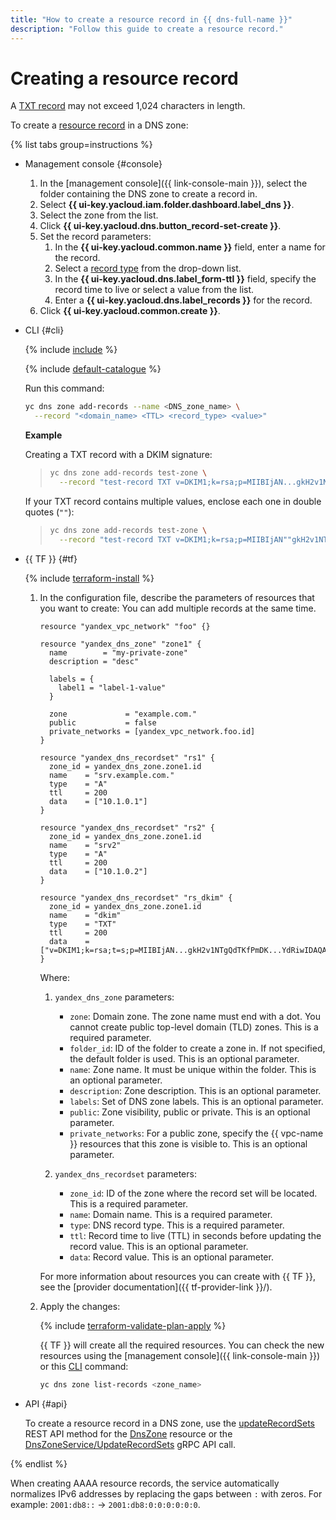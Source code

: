 ```yaml
---
title: "How to create a resource record in {{ dns-full-name }}"
description: "Follow this guide to create a resource record."
---
```


# Creating a resource record

A [TXT record](../concepts/resource-record.md#txt) may not exceed 1,024 characters in length.

To create a [resource record](../concepts/resource-record.md) in a DNS zone:

{% list tabs group=instructions %}

- Management console {#console}

   1. In the [management console]({{ link-console-main }}), select the folder containing the DNS zone to create a record in.
   1. Select **{{ ui-key.yacloud.iam.folder.dashboard.label_dns }}**.
   1. Select the zone from the list.
   1. Click **{{ ui-key.yacloud.dns.button_record-set-create }}**.
   1. Set the record parameters:
      1. In the **{{ ui-key.yacloud.common.name }}** field, enter a name for the record.
      1. Select a [record type](../concepts/resource-record.md#rr-types) from the drop-down list.
      1. In the **{{ ui-key.yacloud.dns.label_form-ttl }}** field, specify the record time to live or select a value from the list.
      1. Enter a **{{ ui-key.yacloud.dns.label_records }}** for the record.
   1. Click **{{ ui-key.yacloud.common.create }}**.

- CLI {#cli}

   {% include [include](../../_includes/cli-install.md) %}

   {% include [default-catalogue](../../_includes/default-catalogue.md) %}

   Run this command:

   ```bash
   yc dns zone add-records --name <DNS_zone_name> \
     --record "<domain_name> <TTL> <record_type> <value>"
   ```

   **Example**

   Creating a TXT record with a DKIM signature:

   > ```bash
   > yc dns zone add-records test-zone \
   >   --record "test-record TXT v=DKIM1;k=rsa;p=MIIBIjAN...gkH2v1NTgQdTKfPmDK...YdRiwIDAQAB"
   > ```

   If your TXT record contains multiple values, enclose each one in double quotes (`""`):

   > ```bash
   > yc dns zone add-records test-zone \
   >   --record "test-record TXT v=DKIM1;k=rsa;p=MIIBIjAN""gkH2v1NTgQdTKfPmDK""YdRiwIDAQAB"
   > ```

- {{ TF }} {#tf}

   {% include [terraform-install](../../_includes/terraform-install.md) %}

   1. In the configuration file, describe the parameters of resources that you want to create: You can add multiple records at the same time.

      ```hcl
      resource "yandex_vpc_network" "foo" {}

      resource "yandex_dns_zone" "zone1" {
        name        = "my-private-zone"
        description = "desc"

        labels = {
          label1 = "label-1-value"
        }

        zone             = "example.com."
        public           = false
        private_networks = [yandex_vpc_network.foo.id]
      }

      resource "yandex_dns_recordset" "rs1" {
        zone_id = yandex_dns_zone.zone1.id
        name    = "srv.example.com."
        type    = "A"
        ttl     = 200
        data    = ["10.1.0.1"]
      }

      resource "yandex_dns_recordset" "rs2" {
        zone_id = yandex_dns_zone.zone1.id
        name    = "srv2"
        type    = "A"
        ttl     = 200
        data    = ["10.1.0.2"]
      }

      resource "yandex_dns_recordset" "rs_dkim" {
        zone_id = yandex_dns_zone.zone1.id
        name    = "dkim"
        type    = "TXT"
        ttl     = 200
        data    = ["v=DKIM1;k=rsa;t=s;p=MIIBIjAN...gkH2v1NTgQdTKfPmDK...YdRiwIDAQAB"]
      }
      ```

      Where:

      1. `yandex_dns_zone` parameters:

         * `zone`: Domain zone. The zone name must end with a dot. You cannot create public top-level domain (TLD) zones. This is a required parameter.
         * `folder_id`: ID of the folder to create a zone in. If not specified, the default folder is used. This is an optional parameter.
         * `name`: Zone name. It must be unique within the folder. This is an optional parameter.
         * `description`: Zone description. This is an optional parameter.
         * `labels`: Set of DNS zone labels. This is an optional parameter.
         * `public`: Zone visibility, public or private. This is an optional parameter.
         * `private_networks`: For a public zone, specify the {{ vpc-name }} resources that this zone is visible to. This is an optional parameter.

      1. `yandex_dns_recordset` parameters:

         * `zone_id`: ID of the zone where the record set will be located. This is a required parameter.
         * `name`: Domain name. This is a required parameter.
         * `type`: DNS record type. This is a required parameter.
         * `ttl`: Record time to live (TTL) in seconds before updating the record value. This is an optional parameter.
         * `data`: Record value. This is an optional parameter.

      For more information about resources you can create with {{ TF }}, see the [provider documentation]({{ tf-provider-link }}/).

   1. Apply the changes:

      {% include [terraform-validate-plan-apply](../../_tutorials/_tutorials_includes/terraform-validate-plan-apply.md) %}

      {{ TF }} will create all the required resources. You can check the new resources using the [management console]({{ link-console-main }}) or this [CLI](../../cli/quickstart.md) command:

      ```bash
      yc dns zone list-records <zone_name>
      ```

- API {#api}

   To create a resource record in a DNS zone, use the [updateRecordSets](../api-ref/DnsZone/updateRecordSets.md) REST API method for the [DnsZone](../api-ref/DnsZone/index.md) resource or the [DnsZoneService/UpdateRecordSets](../api-ref/grpc/dns_zone_service.md#UpdateRecordSets) gRPC API call.

{% endlist %}

When creating AAAA resource records, the service automatically normalizes IPv6 addresses by replacing the gaps between `:` with zeros. For example: `2001:db8::` → `2001:db8:0:0:0:0:0:0`.
